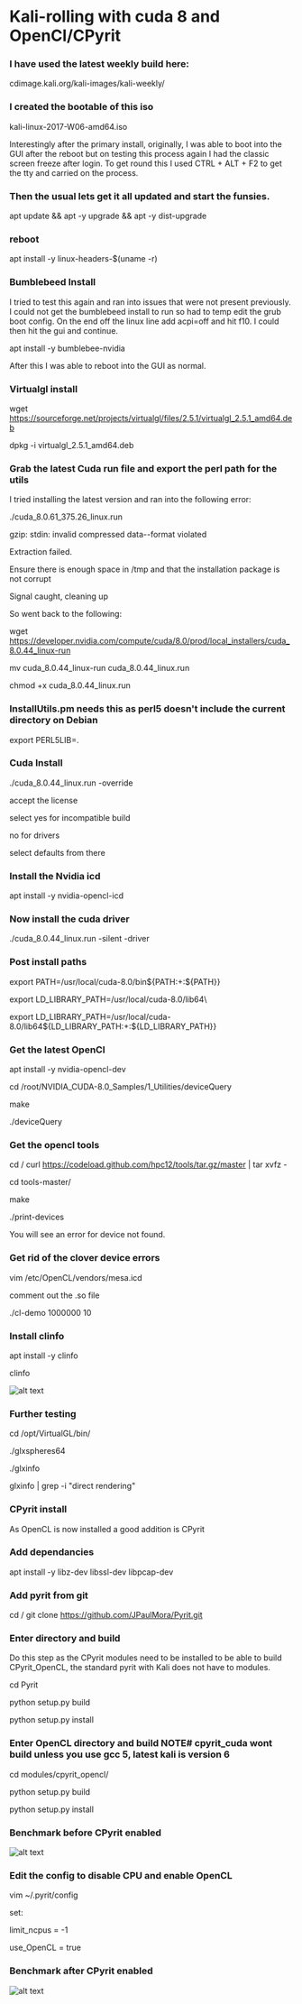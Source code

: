 # Kali-rolling with cuda 8 and OpenCl/CPyrit

### I have used the latest weekly build here:

cdimage.kali.org/kali-images/kali-weekly/

### I created the bootable of this iso

kali-linux-2017-W06-amd64.iso

Interestingly after the primary install, originally, I was able to boot into the GUI after the reboot but on testing this process again I had the classic screen freeze after login. To get round this I used CTRL + ALT + F2 to get the tty and carried on the process.

### Then the usual lets get it all updated and start the funsies.

apt update && apt -y upgrade && apt -y dist-upgrade

### reboot

apt install -y linux-headers-$(uname -r)

### Bumblebeed Install

I tried to test this again and ran into issues that were not present previously. I could not get the bumblebeed install to run so had to temp edit the grub boot config. On the end off the linux line add acpi=off and hit f10. I could then hit the gui and continue.

apt install -y bumblebee-nvidia

After this I was able to reboot into the GUI as normal.

### Virtualgl install

wget https://sourceforge.net/projects/virtualgl/files/2.5.1/virtualgl_2.5.1_amd64.deb

dpkg -i virtualgl_2.5.1_amd64.deb

### Grab the latest Cuda run file and export the perl path for the utils

I tried installing the latest version and ran into the following error:

./cuda_8.0.61_375.26_linux.run 

gzip: stdin: invalid compressed data--format violated

Extraction failed.

Ensure there is enough space in /tmp and that the installation package is not corrupt

Signal caught, cleaning up

So went back to the following:

wget https://developer.nvidia.com/compute/cuda/8.0/prod/local_installers/cuda_8.0.44_linux-run

mv cuda_8.0.44_linux-run cuda_8.0.44_linux.run

chmod +x cuda_8.0.44_linux.run

### InstallUtils.pm needs this as perl5 doesn't include the current directory on Debian

export PERL5LIB=.

### Cuda Install

./cuda_8.0.44_linux.run -override

accept the license

select yes for incompatible build 

no for drivers 

select defaults from there

### Install the Nvidia icd

apt install -y nvidia-opencl-icd

### Now install the cuda driver

./cuda_8.0.44_linux.run -silent -driver

### Post install paths

export PATH=/usr/local/cuda-8.0/bin${PATH:+:${PATH}}

export LD_LIBRARY_PATH=/usr/local/cuda-8.0/lib64\

export LD_LIBRARY_PATH=/usr/local/cuda-8.0/lib64\${LD_LIBRARY_PATH:+:${LD_LIBRARY_PATH}}

### Get the latest OpenCl

apt install -y nvidia-opencl-dev 

cd /root/NVIDIA_CUDA-8.0_Samples/1_Utilities/deviceQuery

make

./deviceQuery 

### Get the opencl tools

cd /
curl https://codeload.github.com/hpc12/tools/tar.gz/master | tar xvfz -

cd tools-master/

make

./print-devices 

You will see an error for device not found.

### Get rid of the clover device errors

vim /etc/OpenCL/vendors/mesa.icd 

comment out the .so file

./cl-demo 1000000 10

### Install clinfo

apt install -y clinfo

clinfo

![alt text](screenshots/clinfo.png "Yeah")

### Further testing

cd /opt/VirtualGL/bin/

./glxspheres64

./glxinfo

glxinfo | grep -i "direct rendering"

### CPyrit install

As OpenCL is now installed a good addition is CPyrit

### Add dependancies

apt install -y libz-dev libssl-dev libpcap-dev

### Add pyrit from git

cd /
git clone https://github.com/JPaulMora/Pyrit.git

### Enter directory and build

Do this step as the CPyrit modules need to be installed to be able to build CPyrit_OpenCL, the standard pyrit with Kali does not have to modules.

cd Pyrit

python setup.py build

python setup.py install

### Enter OpenCL directory and build NOTE# cpyrit_cuda wont build unless you use gcc 5, latest kali is version 6

cd modules/cpyrit_opencl/

python setup.py build

python setup.py install

### Benchmark before CPyrit enabled

![alt text](screenshots/preOpenCL.png "Benchmark_pre")

### Edit the config to disable CPU and enable OpenCL

vim ~/.pyrit/config

set:

limit_ncpus = -1

use_OpenCL = true

### Benchmark after CPyrit enabled

![alt text](screenshots/postOpenCL.png "Benchmark_post")
